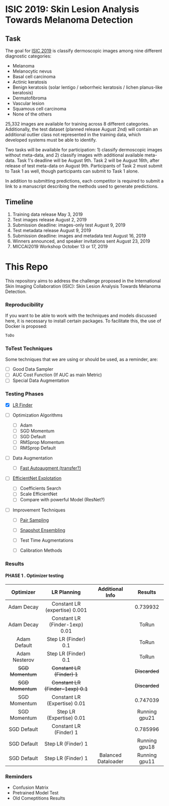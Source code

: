 # ISIC 2019: Skin Lesion Analysis Towards Melanoma Detection

## Task
The goal for [ISIC 2019](https://challenge2019.isic-archive.com/) is classify dermoscopic images 
among nine different diagnostic categories:

+ Melanoma
+ Melanocytic nevus
+ Basal cell carcinoma
+ Actinic keratosis
+ Benign keratosis (solar lentigo / seborrheic keratosis / lichen planus-like keratosis)
+ Dermatofibroma
+ Vascular lesion
+ Squamous cell carcinoma
+ None of the others

25,332 images are available for training across 8 different categories. Additionally, the test dataset 
(planned release August 2nd) will contain an additional outlier class not represented in the training data, 
which developed systems must be able to identify.

Two tasks will be available for participation: 1) classify dermoscopic images without meta-data, and 
2) classify images with additional available meta-data. Task 1's deadline will be August 9th. 
Task 2 will be August 16th, after release of test meta-data on August 9th. 
Participants of Task 2 must submit to Task 1 as well, though participants can submit to Task 1 alone.

In addition to submitting predictions, each competitor is required to submit a link to a manuscript 
describing the methods used to generate predictions.


## Timeline
1. Training data release May 3, 2019
2. Test images release August 2, 2019
3. Submission deadline: images-only test August 9, 2019
4. Test metadata release August 9, 2019
5. Submission deadline: images and metadata test August 16, 2019
6. Winners announced, and speaker invitations sent August 23, 2019
7. MICCAI2019 Workshop October 13 or 17, 2019

# This Repo


This repository aims to address the challenge proposed in the International Skin Imaging Collaboration (ISIC):
Skin Lesion Analysis Towards Melanoma Detection.

 
### Reproducibility

If you want to be able to work with the techniques and models discussed here, 
it is necessary to install certain packages. To facilitate this, the use of Docker is proposed:

```bash
ToDo
```

### ToTest Techniques

Some techniques that we are using or should be used, as a reminder, are:
- [ ] Good Data Sampler
- [ ] AUC Cost Function (If AUC as main Metric)
- [ ] Special Data Augmentation 

### Testing Phases

- [x] [LR Finder](https://towardsdatascience.com/estimating-optimal-learning-rate-for-a-deep-neural-network-ce32f2556ce0) 

- [ ] Optimization Algorithms
  + [ ] Adam
  + [ ] SGD Momentum
  + [ ] SGD Default
  + [ ] RMSprop Momentum
  + [ ] RMSprop Default

- [ ] Data Augmentation
  + [ ] [Fast Autoaugment (transfer?)](https://arxiv.org/abs/1905.00397)

- [ ] [EfficientNet Explotation](https://arxiv.org/pdf/1905.11946.pdf) 
  + [ ] Coefficients Search
  + [ ] Scale EfficientNet 
  + [ ] Compare with powerful Model (ResNet?)

- [ ] Improvement Techniques
  + [ ] [Pair Sampling](https://arxiv.org/pdf/1801.02929.pdf)
  + [ ] [Snapshot Ensembling](https://arxiv.org/abs/1704.00109)
  + [ ] Test Time Augmentations
  + [ ] Calibration Methods  
  

### Results

#### PHASE 1 . Optimizer testing

|     Optimizer     |            LR Planning               |   Additional Info    |       Results   |
|:-----------------:|:------------------------------------:|:--------------------:|:---------------:|
|   Adam Decay      |   Constant LR (expertise) 0.001      |                      |      0.739932   |
|   Adam Decay      |   Constant LR (Finder-1exp) 0.01     |                      |       ToRun     |
|  Adam Default     |        Step LR (Finder) 0.1          |                      |       ToRun     |
| Adam Nesterov     |        Step LR (Finder) 0.1          |                      |       ToRun     |
|  ~~SGD Momentum~~ |      ~~Constant LR (Finder) 1~~      |                      |   ~~Discarded~~ |
|  ~~SGD Momentum~~ |   ~~Constant LR (Finder-1exp) 0.1~~  |                      |   ~~Discarded~~ |
|  SGD Momentum     |   Constant LR (Expertise) 0.01       |                      |      0.747039   |
|  SGD Momentum     |      Step LR (Expertise) 0.01        |                      |   Running gpu21 |
|  SGD Default      |      Constant LR (Finder) 1          |                      |      0.785996   |
|  SGD Default      |        Step LR (Finder) 1            |                      |   Running gpu18 |
|  SGD Default      |        Step LR (Finder) 1            | Balanced Dataloader  |   Running gpu11 | 

### Reminders
- Confusion Matrix
- Pretrained Model Test
- Old Comeptitions Results